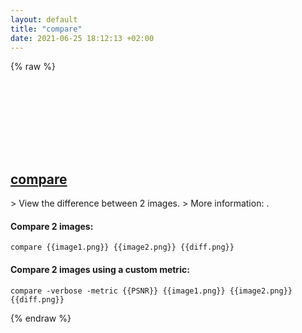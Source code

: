 ```yaml
---
layout: default
title: "compare"
date: 2021-06-25 18:12:13 +02:00
---
```

{% raw %}
<h2 id="compare">
  <a href="/en/common/compare.html">compare</a> <a href="#compare"><svg class="icon">
    <use href="/assets/images/unicode_sprite.svg#link" />
  </svg></a>
</h2>
> View the difference between 2 images.
> More information: <https://imagemagick.org/script/compare.php>.

#### Compare 2 images:
```shell
compare {{image1.png}} {{image2.png}} {{diff.png}}
```
#### Compare 2 images using a custom metric:
```shell
compare -verbose -metric {{PSNR}} {{image1.png}} {{image2.png}} {{diff.png}}
```
{% endraw %}